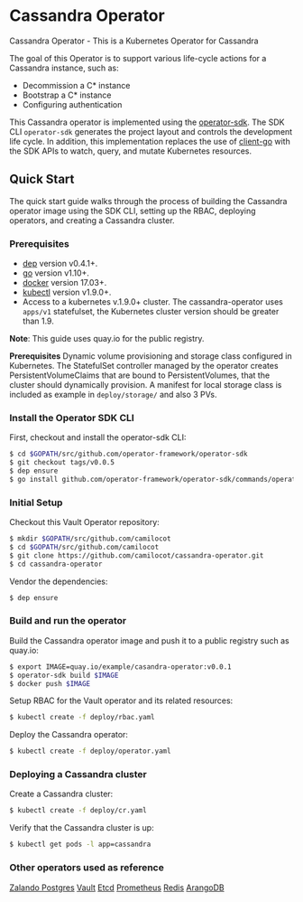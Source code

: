 # Cassandra Operator
Cassandra Operator - This is a Kubernetes Operator for Cassandra

The goal of this Operator is to support various life-cycle actions
for a Cassandra instance, such as:

- Decommission a C* instance
- Bootstrap a C* instance
- Configuring authentication

This Cassandra operator is implemented  using the [operator-sdk][operator_sdk]. The SDK CLI `operator-sdk` generates the project layout and controls the development life cycle. In addition, this implementation replaces the use of [client-go][client_go] with the SDK APIs to watch, query, and mutate Kubernetes resources.


## Quick Start

The quick start guide walks through the process of building the Cassandra operator image using the SDK CLI, setting up the RBAC, deploying operators, and creating a Cassandra cluster.

### Prerequisites

- [dep][dep_tool] version v0.4.1+.
- [go][go_tool] version v1.10+.
- [docker][docker_tool] version 17.03+.
- [kubectl][kubectl_tool] version v1.9.0+.
- Access to a kubernetes v.1.9.0+ cluster. The cassandra-operator uses `apps/v1` statefulset, the Kubernetes cluster version should be greater than 1.9.

**Note**: This guide uses quay.io for the public registry.

**Prerequisites**
Dynamic volume provisioning and storage class configured in Kubernetes. The StatefulSet controller managed by the operator creates PersistentVolumeClaims that are bound to PersistentVolumes, that the cluster should dynamically provision. A manifest for local storage class is included as example in `deploy/storage/` and also 3 PVs.

### Install the Operator SDK CLI

First, checkout and install the operator-sdk CLI:

```sh
$ cd $GOPATH/src/github.com/operator-framework/operator-sdk
$ git checkout tags/v0.0.5
$ dep ensure
$ go install github.com/operator-framework/operator-sdk/commands/operator-sdk
```

### Initial Setup

Checkout this Vault Operator repository:

```sh
$ mkdir $GOPATH/src/github.com/camilocot
$ cd $GOPATH/src/github.com/camilocot
$ git clone https://github.com/camilocot/cassandra-operator.git
$ cd cassandra-operator
```

Vendor the dependencies:

```sh
$ dep ensure
```

### Build and run the operator

Build the Cassandra operator image and push it to a public registry such as quay.io:

```sh
$ export IMAGE=quay.io/example/casandra-operator:v0.0.1
$ operator-sdk build $IMAGE
$ docker push $IMAGE
```

Setup RBAC for the Vault operator and its related resources:

```sh
$ kubectl create -f deploy/rbac.yaml
```

Deploy the Cassandra operator:

```sh
$ kubectl create -f deploy/operator.yaml
```
### Deploying a Cassandra cluster

Create a Cassandra cluster:

```sh
$ kubectl create -f deploy/cr.yaml
```

Verify that the Cassandra cluster is up:

```sh
$ kubectl get pods -l app=cassandra
```

### Other operators used as reference
[Zalando Postgres][zalando-postgres-operator]
[Vault][vault-operator]
[Etcd][etcd-operator]
[Prometheus][prometheus-operator]
[Redis][redis-operator]
[ArangoDB][arangodb-operator]

[client_go]:https://github.com/kubernetes/client-go
[vault_operator]:https://github.com/coreos/vault-operator
[operator_sdk]:https://github.com/operator-framework/operator-sdk
[dep_tool]:https://golang.github.io/dep/docs/installation.html
[go_tool]:https://golang.org/dl/
[docker_tool]:https://docs.docker.com/install/
[kubectl_tool]:https://kubernetes.io/docs/tasks/tools/install-kubectl/
[zalando-postgres-operator]:https://github.com/zalando-incubator/postgres-operator/
[vault-operator]:https://github.com/operator-framework/operator-sdk-samples/tree/master/vault-operator
[etcd-operator]:https://github.com/coreos/etcd-operator
[prometheus-operator]:https://github.com/coreos/prometheus-operator
[redis-operator]:https://github.com/spotahome/redis-operator
[arangodb-operator]:https://github.com/arangodb/kube-arangodb
